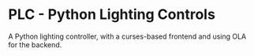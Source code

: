 PLC - Python Lighting Controls
=================================

A Python lighting controller, with a curses-based frontend and using OLA for the backend.
